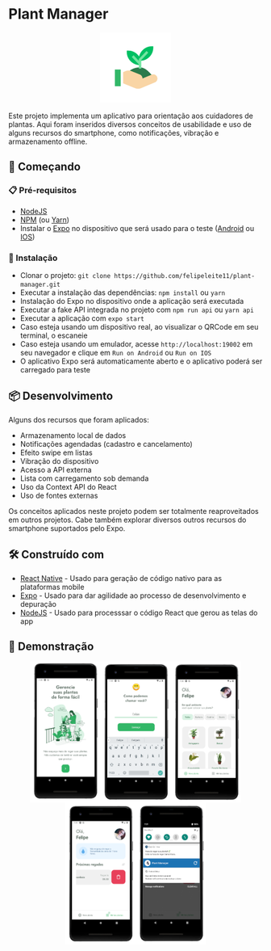 # Plant Manager

<p align="center">
	<img src="assets/icon.png" width="140" height="140" />
</p>

Este projeto implementa um aplicativo para orientação aos cuidadores de plantas. Aqui foram inseridos diversos conceitos de usabilidade e uso de alguns recursos do smartphone, como notificações, vibração e armazenamento offline.

## 🚀 Começando

### 📋 Pré-requisitos

- [NodeJS](https://nodejs.org)
- [NPM](https://www.npmjs.com) (ou [Yarn](https://yarnpkg.com))
- Instalar o [Expo](https://expo.io/) no dispositivo que será usado para o teste ([Android](https://play.google.com/store/apps/details?id=host.exp.exponent) ou [IOS](https://apps.apple.com/br/app/expo-go/id982107779))

### 🔧 Instalação

- Clonar o projeto: `git clone https://github.com/felipeleite11/plant-manager.git`
- Executar a instalação das dependências: `npm install` ou `yarn`
- Instalação do Expo no dispositivo onde a aplicação será executada
- Executar a fake API integrada no projeto com `npm run api` ou `yarn api`
- Executar a aplicação com `expo start`
- Caso esteja usando um dispositivo real, ao visualizar o QRCode em seu terminal, o escaneie
- Caso esteja usando um emulador, acesse `http://localhost:19002` em seu navegador e clique em `Run on Android` ou `Run on IOS`
- O aplicativo Expo será automaticamente aberto e o aplicativo poderá ser carregado para teste

## 📦 Desenvolvimento

Alguns dos recursos que foram aplicados:
- Armazenamento local de dados
- Notificações agendadas (cadastro e cancelamento)
- Efeito swipe em listas
- Vibração do dispositivo
- Acesso a API externa
- Lista com carregamento sob demanda
- Uso da Context API do React
- Uso de fontes externas

Os conceitos aplicados neste projeto podem ser totalmente reaproveitados em outros projetos. Cabe também explorar diversos outros recursos do smartphone suportados pelo Expo.

## 🛠️ Construído com

* [React Native](https://reactnative.dev/) - Usado para geração de código nativo para as plataformas mobile
* [Expo](https://expo.io/) - Usado para dar agilidade ao processo de desenvolvimento e depuração
* [NodeJS](https://nodejs.org) - Usado para processsar o código React que gerou as telas do app

## 📲 Demonstração

<p class="image-container">
	<img src="screens/1.png" width="140" height="280" />
	<img src="screens/2.png" width="140" height="280" />
	<img src="screens/3.png" width="140" height="280" />
	<img src="screens/4.png" width="140" height="280" />
	<img src="screens/5.png" width="140" height="280" />
</p>

<style>
.image-container {
	display: flex; 
	justify-content: center;
	flex-wrap: wrap;
}
</style>